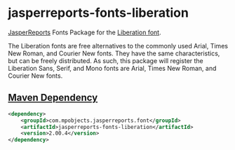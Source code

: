# jasperreports-fonts-liberation

[JasperReports](https://community.jaspersoft.com/project/jasperreports-library) Fonts Package for the [Liberation font](https://github.com/liberationfonts/liberation-fonts).

The Liberation fonts are free alternatives to the commonly used Arial, Times New Roman, and Courier New fonts. They have the same characteristics, but can be freely distributed.
As such, this package will register the Liberation Sans, Serif, and Mono fonts are Arial, Times New Roman, and Courier New fonts.

## [Maven Dependency](https://search.maven.org/#search%7Cga%7C1%7Ca%3A%22jasperreports-fonts-liberation%22)

```xml
<dependency>
    <groupId>com.mpobjects.jasperreports.font</groupId>
    <artifactId>jasperreports-fonts-liberation</artifactId>
    <version>2.00.4</version>
</dependency>
```
